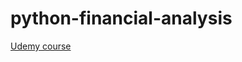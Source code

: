 # python-financial-analysis

[Udemy course](https://www.udemy.com/course/python-for-finance-investment-fundamentals-data-analytics)
